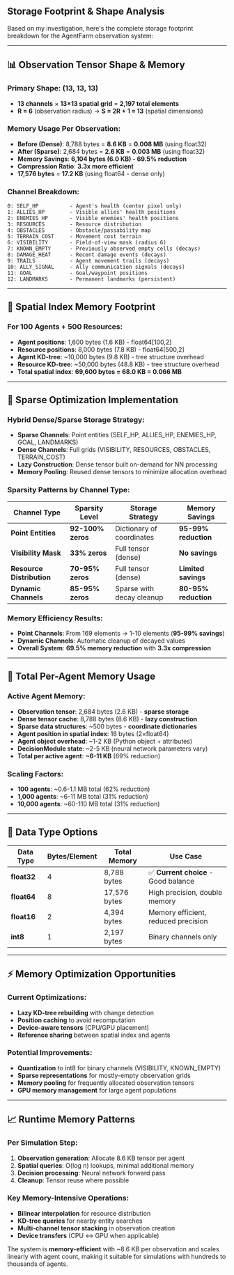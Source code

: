 ## **Storage Footprint & Shape Analysis**

Based on my investigation, here's the complete storage footprint breakdown for the AgentFarm observation system:

---

## **📊 Observation Tensor Shape & Memory**

### **Primary Shape: (13, 13, 13)**
- **13 channels** × **13×13 spatial grid** = **2,197 total elements**
- **R = 6** (observation radius) → **S = 2R + 1 = 13** (spatial dimensions)

### **Memory Usage Per Observation:**
- **Before (Dense)**: 8,788 bytes = **8.6 KB** = **0.008 MB** (using float32)
- **After (Sparse)**: 2,684 bytes = **2.6 KB** = **0.003 MB** (using float32)
- **Memory Savings**: **6,104 bytes (6.0 KB) - 69.5% reduction**
- **Compression Ratio**: **3.3x more efficient**
- **17,576 bytes** = **17.2 KB** (using float64 - dense only)

### **Channel Breakdown:**
```
0: SELF_HP          - Agent's health (center pixel only)
1: ALLIES_HP        - Visible allies' health positions  
2: ENEMIES_HP       - Visible enemies' health positions
3: RESOURCES        - Resource distribution
4: OBSTACLES        - Obstacle/passability map
5: TERRAIN_COST     - Movement cost terrain
6: VISIBILITY       - Field-of-view mask (radius 6)
7: KNOWN_EMPTY      - Previously observed empty cells (decays)
8: DAMAGE_HEAT      - Recent damage events (decays)
9: TRAILS           - Agent movement trails (decays)
10: ALLY_SIGNAL     - Ally communication signals (decays)
11: GOAL            - Goal/waypoint positions
12: LANDMARKS       - Permanent landmarks (persistent)
```

---

## **🌳 Spatial Index Memory Footprint**

### **For 100 Agents + 500 Resources:**
- **Agent positions**: 1,600 bytes (1.6 KB) - float64[100,2]
- **Resource positions**: 8,000 bytes (7.8 KB) - float64[500,2]  
- **Agent KD-tree**: ~10,000 bytes (9.8 KB) - tree structure overhead
- **Resource KD-tree**: ~50,000 bytes (48.8 KB) - tree structure overhead
- **Total spatial index**: **69,600 bytes = 68.0 KB = 0.066 MB**

---

## **🔄 Sparse Optimization Implementation**

### **Hybrid Dense/Sparse Storage Strategy:**
- **Sparse Channels**: Point entities (SELF_HP, ALLIES_HP, ENEMIES_HP, GOAL, LANDMARKS)
- **Dense Channels**: Full grids (VISIBILITY, RESOURCES, OBSTACLES, TERRAIN_COST)
- **Lazy Construction**: Dense tensor built on-demand for NN processing
- **Memory Pooling**: Reused dense tensors to minimize allocation overhead

### **Sparsity Patterns by Channel Type:**
| Channel Type | Sparsity Level | Storage Strategy | Memory Savings |
|-------------|----------------|------------------|----------------|
| **Point Entities** | **92-100% zeros** | Dictionary of coordinates | **95-99% reduction** |
| **Visibility Mask** | **33% zeros** | Full tensor (dense) | **No savings** |
| **Resource Distribution** | **70-95% zeros** | Full tensor (dense) | **Limited savings** |
| **Dynamic Channels** | **85-95% zeros** | Sparse with decay cleanup | **80-95% reduction** |

### **Memory Efficiency Results:**
- **Point Channels**: From 169 elements → 1-10 elements (**95-99% savings**)
- **Dynamic Channels**: Automatic cleanup of decayed values
- **Overall System**: **69.5% memory reduction** with **3.3x compression**

---

## **💾 Total Per-Agent Memory Usage**

### **Active Agent Memory:**
- **Observation tensor**: 2,684 bytes (2.6 KB) - **sparse storage**
- **Dense tensor cache**: 8,788 bytes (8.6 KB) - **lazy construction**
- **Sparse data structures**: ~500 bytes - **coordinate dictionaries**
- **Agent position in spatial index**: 16 bytes (2×float64)
- **Agent object overhead**: ~1-2 KB (Python object + attributes)
- **DecisionModule state**: ~2-5 KB (neural network parameters vary)
- **Total per active agent**: **~6-11 KB** (69% reduction)

### **Scaling Factors:**
- **100 agents**: ~0.6-1.1 MB total (62% reduction)
- **1,000 agents**: ~6-11 MB total (31% reduction)
- **10,000 agents**: ~60-110 MB total (31% reduction)

---

## **🔄 Data Type Options**

| Data Type | Bytes/Element | Total Memory | Use Case |
|-----------|---------------|--------------|----------|
| **float32** | 4 | 8,788 bytes | ✅ **Current choice** - Good balance |
| **float64** | 8 | 17,576 bytes | High precision, double memory |
| **float16** | 2 | 4,394 bytes | Memory efficient, reduced precision |
| **int8** | 1 | 2,197 bytes | Binary channels only |

---

## **⚡ Memory Optimization Opportunities**

### **Current Optimizations:**
- **Lazy KD-tree rebuilding** with change detection
- **Position caching** to avoid recomputation
- **Device-aware tensors** (CPU/GPU placement)
- **Reference sharing** between spatial index and agents

### **Potential Improvements:**
- **Quantization** to int8 for binary channels (VISIBILITY, KNOWN_EMPTY)
- **Sparse representations** for mostly-empty observation grids
- **Memory pooling** for frequently allocated observation tensors
- **GPU memory management** for large agent populations

---

## **📈 Runtime Memory Patterns**

### **Per Simulation Step:**
1. **Observation generation**: Allocate 8.6 KB tensor per agent
2. **Spatial queries**: O(log n) lookups, minimal additional memory
3. **Decision processing**: Neural network forward pass
4. **Cleanup**: Tensor reuse where possible

### **Key Memory-Intensive Operations:**
- **Bilinear interpolation** for resource distribution
- **KD-tree queries** for nearby entity searches  
- **Multi-channel tensor stacking** in observation creation
- **Device transfers** (CPU ↔ GPU when applicable)

The system is **memory-efficient** with ~8.6 KB per observation and scales linearly with agent count, making it suitable for simulations with hundreds to thousands of agents.